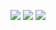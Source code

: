 <!-- [![Top Langs](https://github-readme-stats.vercel.app/api/top-langs/?username=Futarimiti&layout=compact)](https://github.com/anuraghazra/github-readme-stats)
-->
<p align="center">
<img src="https://img.shields.io/badge/neovim-%2357A143.svg?&style=for-the-badge&logo=neovim&logoColor=white"/>

<img src="https://img.shields.io/badge/haskell-%232C2D72.svg?&style=for-the-badge&logo=haskell&logoColor=white"/>

<img src="https://img.shields.io/badge/racket-%232C2D72.svg?&style=for-the-badge&logo=racket&logoColor=F50000&color=blue">
</p>

